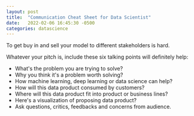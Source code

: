 ```yaml
---
layout: post
title:  "Communication Cheat Sheet for Data Scientist"
date:   2022-02-06 16:45:30 -0500
categories: datascience
---
```


To get buy in and sell your model to different stakeholders is hard.

Whatever your pitch is, include these six talking points will definitely help:

+ What's the problem you are trying to solve?
+ Why you think it's a problem worth solving?
+ How machine learning, deep learning or data science can help?
+ How will this data product consumed by customers?
+ Where will this data product fit into product or business lines?
+ Here's a visualization of proposing data product?
+ Ask questions, critics, feedbacks and concerns from audience.

